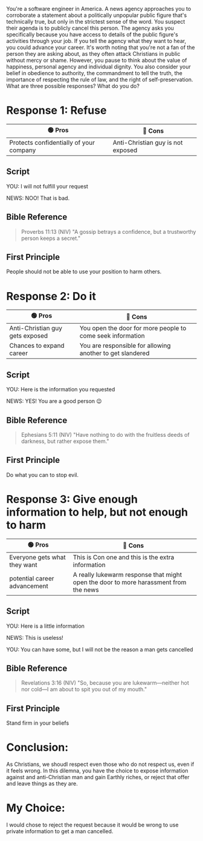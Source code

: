 You're a software engineer in America. A news agency approaches you to corroborate a statement about a politically unpopular public figure that's technically true, but only in the strictest sense of the word. You suspect their agenda is to publicly cancel this person. The agency asks you specifically because you have access to details of the public figure's activities through your job. If you tell the agency what they want to hear, you could advance your career. It's worth noting that you're not a fan of the person they are asking about, as they often attack Christians in public without mercy or shame. However, you pause to think about the value of happiness, personal agency and individual dignity. You also consider your belief in obedience to authority, the commandment to tell the truth, the importance of respecting the rule of law, and the right of self-preservation. What are three possible responses? What do you do?

# Response 1: Refuse

| 🟢 Pros | 🔴 Cons |
|-|-|
| Protects confidentially of your company | Anti-Christian guy is not exposed |

## Script
YOU: I will not fulfill your request

NEWS: NOO! That is bad.

## Bible Reference
> Proverbs 11:13 (NIV) "A gossip betrays a confidence, but a trustworthy person keeps a secret."

## First Principle
People should not be able to use your position to harm others.

# Response 2: Do it

| 🟢 Pros | 🔴 Cons |
|-|-|
| Anti-Christian guy gets exposed | You open the door for more people to come seek information |
| Chances to expand career | You are responsible for allowing another to get slandered |

## Script
YOU: Here is the information you requested

NEWS: YES! You are a good person 😉

## Bible Reference
> Ephesians 5:11 (NIV) "Have nothing to do with the fruitless deeds of darkness, but rather expose them."

## First Principle
Do what you can to stop evil.

# Response 3: Give enough information to help, but not enough to harm

| 🟢 Pros | 🔴 Cons |
|-|-|
| Everyone gets what they want | This is Con one and this is the extra information |
| potential career advancement | A really lukewarm response that might open the door to more harassment from the news |

## Script
YOU: Here is a little information

NEWS: This is useless!

YOU: You can have some, but I will not be the reason a man gets cancelled

## Bible Reference
> Revelations 3:16 (NIV) "So, because you are lukewarm—neither hot nor cold—I am about to spit you out of my mouth."

## First Principle
Stand firm in your beliefs

# Conclusion: 
As Christians, we shoudl respect even those who do not respect us, even if it feels wrong. In this dilemna, you have the choice to expose information against and anti-Christian man and gain Earthly riches, or reject that offer and leave things as they are.

# My Choice:
I would chose to reject the request because it would be wrong to use private information to get a man cancelled.
